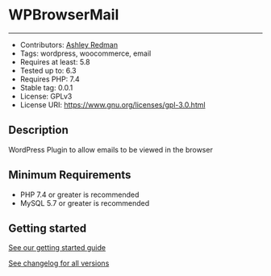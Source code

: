 # WPBrowserMail

---

-   Contributors: [Ashley Redman](https://github.com/AshleyRedman)
-   Tags: wordpress, woocommerce, email
-   Requires at least: 5.8
-   Tested up to: 6.3
-   Requires PHP: 7.4
-   Stable tag: 0.0.1
-   License: GPLv3
-   License URI: https://www.gnu.org/licenses/gpl-3.0.html

## Description

WordPress Plugin to allow emails to be viewed in the browser

## Minimum Requirements

-   PHP 7.4 or greater is recommended
-   MySQL 5.7 or greater is recommended

## Getting started

[See our getting started guide](https://www.wpbrowsermail.com)

[See changelog for all versions](https://github.com/ajrsoftware/WPBrowserMail/releases)
